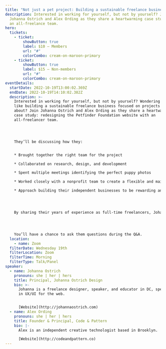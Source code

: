 ```yaml
---
title: "Not just a pet project: Building a sustainable freelance business"
description: Interested in working for yourself, but not by yourself? Join
  Johanna Ostrich and Alex Ording as they share a heartwarming case study from
  an all-freelance team.
hero:
  tickets:
    - ticket:
        showButton: true
        label: $10 — Members
        url: "#"
        colorCombo: cream-on-maroon-primary
    - ticket:
        showButton: true
        label: $15 — Non-members
        url: "#"
        colorCombo: cream-on-maroon-primary
eventDetails:
  startDate: 2022-10-19T13:00:02.369Z
  endDate: 2022-10-19T14:10:02.382Z
  description: >-
    Interested in working for yourself, but not by yourself? Wondering what it's
    like building a sustainable freelance business focused on projects you care
    about? Join Johanna Ostrich and Alex Ording as they share a heartwarming
    case study: redesigning the Petfinder Foundation website with an
    all-freelancer team. 




    They’ll be discussing how they:


    * Brought together the right team for the project

    * Collaborated on research, design, and development

    * Spent multiple meetings identifying the perfect puppy photos

    * Worked closely with a nonprofit team to create a flexible and maintainable site that can grow with the organization

    * Approach building their independent businesses to be rewarding and sustainable




    By sharing their years of experience as full-time freelancers, Johanna and Alex hope to encourage others interested in working for themselves. 




    You’ll have a chance to ask them questions during the Q&A.
  location:
    - name: Zoom
  filterDate: Wednesday 19th
  filterLocation: Zoom
  filterTime: Morning
  filterType: Talk/Panel
speaker:
  - name: Johanna Ostrich
    pronouns: she | her | hers
    title: Principal, Johanna Ostrich Design
    bio: >-
      Johanna is a freelance designer, speaker, and educator in DC, specializing
      in UX/UI for the web.


      [Website](http://johannaostrich.com)
  - name: Alex Ording
    pronouns: she | her | hers
    title: Founder & Principal, Code & Pattern
    bio: |-
      Alex is an independent creative technologist based in Brooklyn.

      [Website](http://codeandpattern.co)
---
```

